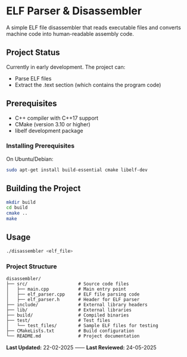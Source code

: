 # ELF Parser & Disassembler

A simple ELF file disassembler that reads executable files and converts machine code into human-readable assembly code.

## Project Status

Currently in early development. The project can:

- Parse ELF files
- Extract the .text section (which contains the program code)

## Prerequisites

- C++ compiler with C++17 support
- CMake (version 3.10 or higher)
- libelf development package

### Installing Prerequisites

On Ubuntu/Debian:

```bash
sudo apt-get install build-essential cmake libelf-dev
```

## Building the Project

```bash
mkdir build
cd build
cmake ..
make
```

## Usage

```bash
./disassembler <elf_file>
```

### Project Structure

```
disassembler/
├── src/                   # Source code files
│   ├── main.cpp           # Main entry point
│   ├── elf_parser.cpp     # ELF file parsing code
│   ├── elf_parser.h       # Header for ELF parser
├── include/               # External library headers
├── lib/                   # External libraries
├── build/                 # Compiled binaries
├── test/                  # Test files
│   └── test_files/        # Sample ELF files for testing
├── CMakeLists.txt         # Build configuration
└── README.md              # Project documentation
```

**Last Updated:** 22-02-2025 ⸺ **Last Reviewed:** 24-05-2025
